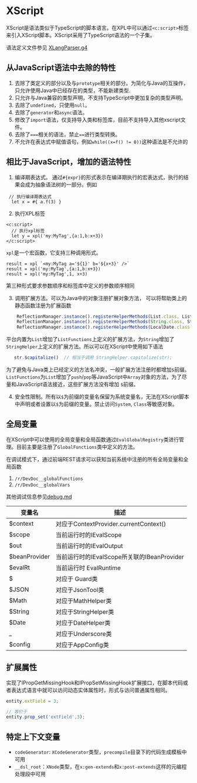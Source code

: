 # XScript

XScript是语法类似于TypeScript的脚本语言。在XPL中可以通过`<c:script>`标签来引入XScript脚本。XScript采用了TypeScript语法的一个子集。

语法定义文件参见 [XLangParser.g4](https://gitee.com/canonical-entropy/nop-entropy/blob/master/nop-xlang/model/antlr/XLangParser.g4)

## 从JavaScript语法中去除的特性

1. 去除了类定义的部分以及与`prototype`相关的部分。为简化与Java的互操作，只允许使用Java中已经存在的类型，不能新建类型.
2. 只允许与Java兼容的类型声明，不支持TypeScript中更加复杂的类型声明。
3. 去除了`undefined`，只使用`null`。
4. 去除了`generator`和`async`语法。
5. 修改了`import`语法，仅支持导入类和标签库，目前不支持导入其他xscript文件。
6. 去除了`===`相关的语法，禁止`==`进行类型转换。
7. 不允许在表达式中赋值语句，例如`while((x=f() != 0))`这种语法是不允许的

## 相比于JavaScript，增加的语法特性

1. 编译期表达式。
   通过`#{expr}`的形式表示在编译期执行的宏表达式，执行的结果会成为抽象语法树的一部分。例如

```xlang
 // 执行编译期表达式
  let x = #{ a.f(3) }
```

2. 执行XPL标签

```
<c:script>
  // 执行xpl标签
  let y = xpl('my:MyTag',{a:1,b:x+3})
</c:script>
```

`xpl`是一个宏函数，它支持三种调用形式。

```
result = xpl `<my:MyTag a='${1}' b='${x+3}' />`
result = xpl('my:MyTag',{a:1,b:x+3})
result = xpl('my:MyTag',1, x+3)
```

第三种形式要求参数顺序和标签库中定义的参数顺序相同

3. 调用扩展方法。可以为Java中的对象注册扩展对象方法，
   可以将帮助类上的静态函数注册为扩展函数

```javascript
    ReflectionManager.instance().registerHelperMethods(List.class, ListFunctions.class, null);
    ReflectionManager.instance().registerHelperMethods(String.class, StringHelper.class, "$");
    ReflectionManager.instance().registerHelperMethods(LocalDate.class, DateHelper.class, "$");
```

平台内置为`List`增加了`ListFunctions`上定义的扩展方法，为`String`增加了`StringHelper`上定义的扩展方法。所以可以在XScript中使用如下语法

```javascript
   str.$capitalize()  // 相当于调用 StringHelper.capitalize(str);
```

为了避免与Java类上已经定义的方法名冲突，一般扩展方法注册时都增加`$`前缀。
`ListFunctions`为`List`增加了`push`/`pop`等JavaScript中`Array`对象的方法，为了尽量和JavaScript语法接近，这些扩展方法没有增加
`$`前缀。

4. 安全性限制。所有以`$`为前缀的变量名保留为系统变量名，无法在XScript脚本中声明或者设置以`$`为前缀的变量。禁止访问`System`,
   `Class`等敏感对象。

## 全局变量

在XScript中可以使用的全局变量和全局函数通过`EvalGlobalRegistry`类进行管理。目前主要是注册了`GlobalFunctions`类中定义的方法。

在调试模式下，通过前端REST请求可以获知当前系统中注册的所有全局变量和全局函数

1. `/r/DevDoc__globalFunctions`
2. `/r/DevDoc__globalVars`

其他调试信息参见[debug.md](../debug.md)

| 变量名           | 描述                                  |
|---------------|-------------------------------------|
| $context      | 对应于ContextProvider.currentContext() |
| $scope        | 当前运行时的IEvalScope                    |
| $out          | 当前运行时的IEvalOutput                   |
| $beanProvider | 当前运行时的IEvalScope所关联的IBeanProvider   |
| $evalRt       | 当前运行时 EvalRuntime                   |
| $             | 对应于 Guard类                          |
| $JSON         | 对应于JsonTool类                        |
| $Math         | 对应于MathHelper类                      |
| $String       | 对应于StringHelper类                    |
| $Date         | 对应于DateHelper类                      |
| _             | 对应于Underscore类                      |
| $config       | 对应于AppConfig类                       |

## 扩展属性
实现了IPropGetMissingHook和IPropSetMissingHook扩展接口，在脚本代码或者表达式语言中就可以访问动态实体属性时，形式与访问普通属性相同。

```typescript
entity.extField = 3;

// 等价于
entity.prop_set('extField',3);
```

## 特定上下文变量

* `codeGenerator`: `XCodeGenerator`类型，`precompile`目录下的代码生成模板中可用
* `__dsl_root`：`XNode`类型，在`x:gen-extends`和`x:post-extends`这样的元编程处理段中可用
